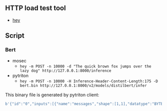 ## HTTP load test tool

- [hey](https://github.com/rakyll/hey)

## Script

### Bert

- mosec
  - `hey -m POST -n 10000 -d "The quick brown fox jumps over the lazy dog" http://127.0.0.1:8000/inference`
- pytriton
  - `hey -m POST -n 10000 -H Inference-Header-Content-Length:175 -D bert.bin http://127.0.0.1:8000/v2/models/distilbert/infer`

This binary file is generated by pytriton client:

```python
b'{"id":"0","inputs":[{"name":"messages","shape":[1,1],"datatype":"BYTES","parameters":{"binary_data_size":47}}],"outputs":[{"name":"labels","parameters":{"binary_data":true}}]}+\x00\x00\x00The quick brown fox jumps over the lazy dog'
```
